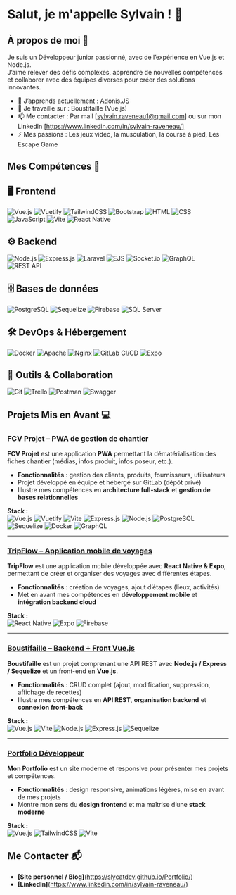 # Salut, je m'appelle Sylvain ! 👋

## À propos de moi 🚀

Je suis un Développeur junior passionné, avec de l’expérience en Vue.js et Node.js.  
J’aime relever des défis complexes, apprendre de nouvelles compétences et collaborer avec des équipes diverses pour créer des solutions innovantes.  

- 🌱 J’apprends actuellement : Adonis.JS
- 🔭 Je travaille sur : Boustifaille (Vue.js)
- 📫 Me contacter : Par mail [sylvain.raveneau1@gmail.com] ou sur mon LinkedIn [https://www.linkedin.com/in/sylvain-raveneau/]
- ⚡ Mes passions : Les jeux vidéo, la musculation, la course à pied, Les Escape Game

## Mes Compétences 🧠

## 🖥️ Frontend
![Vue.js](https://img.shields.io/badge/Vue.js-35495E?style=flat-square&logo=vuedotjs&logoColor=4FC08D)
![Vuetify](https://img.shields.io/badge/Vuetify-1867C0?style=flat-square&logo=vuetify&logoColor=white)
![TailwindCSS](https://img.shields.io/badge/Tailwind_CSS-38B2AC?style=flat-square&logo=tailwind-css&logoColor=white)
![Bootstrap](https://img.shields.io/badge/Bootstrap-7952B3?style=flat-square&logo=bootstrap&logoColor=white)
![HTML](https://img.shields.io/badge/HTML5-E34F26?style=flat-square&logo=html5&logoColor=white)
![CSS](https://img.shields.io/badge/CSS3-1572B6?style=flat-square&logo=css3&logoColor=white)
![JavaScript](https://img.shields.io/badge/JavaScript-F7DF1E?style=flat-square&logo=javascript&logoColor=black)
![Vite](https://img.shields.io/badge/Vite-646CFF?style=flat-square&logo=vite&logoColor=white)
![React Native](https://img.shields.io/badge/React_Native-20232A?style=flat-square&logo=react&logoColor=61DAFB)

## ⚙️ Backend
![Node.js](https://img.shields.io/badge/Node.js-339933?style=flat-square&logo=node.js&logoColor=white)
![Express.js](https://img.shields.io/badge/Express.js-000000?style=flat-square&logo=express&logoColor=white)
![Laravel](https://img.shields.io/badge/Laravel-FF2D20?style=flat-square&logo=laravel&logoColor=white)
![EJS](https://img.shields.io/badge/EJS-8BC500?style=flat-square&logo=javascript&logoColor=white)
![Socket.io](https://img.shields.io/badge/Socket.io-010101?style=flat-square&logo=socketdotio&logoColor=white)
![GraphQL](https://img.shields.io/badge/GraphQL-E10098?style=flat-square&logo=graphql&logoColor=white)
![REST API](https://img.shields.io/badge/REST-02569B?style=flat-square&logo=rest&logoColor=white)

## 🗄️ Bases de données
![PostgreSQL](https://img.shields.io/badge/PostgreSQL-336791?style=flat-square&logo=postgresql&logoColor=white)
![Sequelize](https://img.shields.io/badge/Sequelize-52B0E7?style=flat-square&logo=sequelize&logoColor=white)
![Firebase](https://img.shields.io/badge/Firebase-FFCA28?style=flat-square&logo=firebase&logoColor=black)
![SQL Server](https://img.shields.io/badge/SQL_Server-CC2927?style=flat-square&logo=microsoftsqlserver&logoColor=white)

## 🛠️ DevOps & Hébergement
![Docker](https://img.shields.io/badge/Docker-2496ED?style=flat-square&logo=docker&logoColor=white)
![Apache](https://img.shields.io/badge/Apache-D22128?style=flat-square&logo=apache&logoColor=white)
![Nginx](https://img.shields.io/badge/Nginx-009639?style=flat-square&logo=nginx&logoColor=white)
![GitLab CI/CD](https://img.shields.io/badge/GitLab_CI%2FCD-FC6D26?style=flat-square&logo=gitlab&logoColor=white)
![Expo](https://img.shields.io/badge/Expo-000020?style=flat-square&logo=expo&logoColor=white)

## 🤝 Outils & Collaboration
![Git](https://img.shields.io/badge/Git-F05032?style=flat-square&logo=git&logoColor=white)
![Trello](https://img.shields.io/badge/Trello-0052CC?style=flat-square&logo=trello&logoColor=white)
![Postman](https://img.shields.io/badge/Postman-FF6C37?style=flat-square&logo=postman&logoColor=white)
![Swagger](https://img.shields.io/badge/Swagger-85EA2D?style=flat-square&logo=swagger&logoColor=black)


## Projets Mis en Avant 💻

### FCV Projet – PWA de gestion de chantier

**FCV Projet** est une application **PWA** permettant la dématérialisation des fiches chantier (médias, infos produit, infos poseur, etc.).  

- **Fonctionnalités** : gestion des clients, produits, fournisseurs, utilisateurs  
- Projet développé en équipe et hébergé sur GitLab (dépôt privé)  
- Illustre mes compétences en **architecture full-stack** et **gestion de bases relationnelles**  

**Stack :**  
![Vue.js](https://img.shields.io/badge/Vue.js-35495E?style=flat-square&logo=vuedotjs&logoColor=4FC08D)
![Vuetify](https://img.shields.io/badge/Vuetify-1867C0?style=flat-square&logo=vuetify&logoColor=white)
![Vite](https://img.shields.io/badge/Vite-646CFF?style=flat-square&logo=vite&logoColor=white)
![Express.js](https://img.shields.io/badge/Express.js-000000?style=flat-square&logo=express&logoColor=white)
![Node.js](https://img.shields.io/badge/Node.js-339933?style=flat-square&logo=node.js&logoColor=white)
![PostgreSQL](https://img.shields.io/badge/PostgreSQL-336791?style=flat-square&logo=postgresql&logoColor=white)
![Sequelize](https://img.shields.io/badge/Sequelize-52B0E7?style=flat-square&logo=sequelize&logoColor=white)
![Docker](https://img.shields.io/badge/Docker-2496ED?style=flat-square&logo=docker&logoColor=white)
![GraphQL](https://img.shields.io/badge/GraphQL-E10098?style=flat-square&logo=graphql&logoColor=white)

---

### [TripFlow – Application mobile de voyages](https://github.com/SlyCatDev/tripflow)

**TripFlow** est une application mobile développée avec **React Native & Expo**, permettant de créer et organiser des voyages avec différentes étapes.

- **Fonctionnalités** : création de voyages, ajout d’étapes (lieux, activités)
- Met en avant mes compétences en **développement mobile** et **intégration backend cloud**  

**Stack :**  
![React Native](https://img.shields.io/badge/React_Native-20232A?style=flat-square&logo=react&logoColor=61DAFB)
![Expo](https://img.shields.io/badge/Expo-000020?style=flat-square&logo=expo&logoColor=white)
![Firebase](https://img.shields.io/badge/Firebase-FFCA28?style=flat-square&logo=firebase&logoColor=black)

---

### [Boustifaille – Backend + Front Vue.js](https://github.com/SlyCatDev/Boustifaille)

**Boustifaille** est un projet comprenant une API REST avec **Node.js / Express / Sequelize** et un front-end en **Vue.js**.  

- **Fonctionnalités** : CRUD complet (ajout, modification, suppression, affichage de recettes)  
- Illustre mes compétences en **API REST**, **organisation backend** et **connexion front-back**  

**Stack :**  
![Vue.js](https://img.shields.io/badge/Vue.js-35495E?style=flat-square&logo=vuedotjs&logoColor=4FC08D)
![Vite](https://img.shields.io/badge/Vite-646CFF?style=flat-square&logo=vite&logoColor=white)
![Node.js](https://img.shields.io/badge/Node.js-339933?style=flat-square&logo=node.js&logoColor=white)
![Express.js](https://img.shields.io/badge/Express.js-000000?style=flat-square&logo=express&logoColor=white)
![Sequelize](https://img.shields.io/badge/Sequelize-52B0E7?style=flat-square&logo=sequelize&logoColor=white)

---

### [Portfolio Développeur](https://github.com/SlyCatDev/portfolio)

**Mon Portfolio** est un site moderne et responsive pour présenter mes projets et compétences.  

- **Fonctionnalités** : design responsive, animations légères, mise en avant de mes projets  
- Montre mon sens du **design frontend** et ma maîtrise d’une **stack moderne**  

**Stack :**  
![Vue.js](https://img.shields.io/badge/Vue.js-35495E?style=flat-square&logo=vuedotjs&logoColor=4FC08D)
![TailwindCSS](https://img.shields.io/badge/Tailwind_CSS-38B2AC?style=flat-square&logo=tailwind-css&logoColor=white)
![Vite](https://img.shields.io/badge/Vite-646CFF?style=flat-square&logo=vite&logoColor=white)

## Me Contacter 📬

- **[Site personnel / Blog]**(https://slycatdev.github.io/Portfolio/) 
- **[LinkedIn]**(https://www.linkedin.com/in/sylvain-raveneau/)
